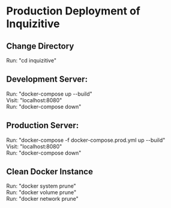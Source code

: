 # Production Deployment of Inquizitive

## Change Directory
Run: "cd inquizitive"

## Development Server:
Run: "docker-compose up --build" <br />
Visit: "localhost:8080" <br />
Run: "docker-compose down" <br /> 

## Production Server:
Run: "docker-compose -f docker-compose.prod.yml up --build" <br />
Visit: "localhost:8080" <br />
Run: "docker-compose down" <br />

## Clean Docker Instance
Run: "docker system prune" <br />
Run: "docker volume prune" <br />
Run: "docker network prune" <br />